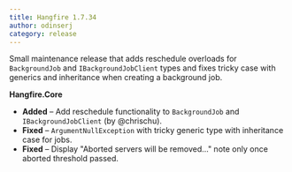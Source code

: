 ```yaml
---
title: Hangfire 1.7.34
author: odinserj
category: release
---
```


Small maintenance release that adds reschedule overloads for `BackgroundJob` and `IBackgroundJobClient` types and fixes tricky case with generics and inheritance when creating a background job.

**Hangfire.Core**

* **Added** – Add reschedule functionality to `BackgroundJob` and `IBackgroundJobClient` (by @chrischu).
* **Fixed** – `ArgumentNullException` with tricky generic type with inheritance case for jobs.
* **Fixed** – Display "Aborted servers will be removed…" note only once aborted threshold passed.
